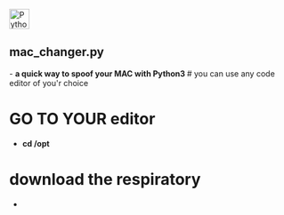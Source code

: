 <p align="left">
<a href="https://www.python.org/" target="_blank" rel="noreferrer"><img src="https://raw.githubusercontent.com/danielcranney/readme-generator/main/public/icons/skills/python-colored.svg" width="36" height="36" alt="Python" /></a>
                    </p>
                    




 <h2> mac_changer.py </h2>
- <b> a quick way to spoof your MAC with Python3 </b> 
# you can use any code editor of you'r choice
 
# GO TO YOUR editor 
  - <b> cd /opt <b>
# download the respiratory 
- <b> 

